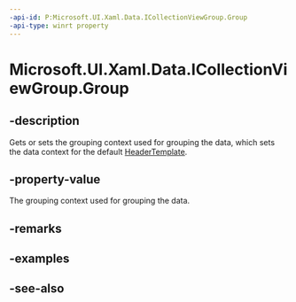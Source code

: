 ```yaml
---
-api-id: P:Microsoft.UI.Xaml.Data.ICollectionViewGroup.Group
-api-type: winrt property
---
```


<!-- Property syntax
public object Group { get; }
-->

# Microsoft.UI.Xaml.Data.ICollectionViewGroup.Group

## -description
Gets or sets the grouping context used for grouping the data, which sets the data context for the default [HeaderTemplate](../microsoft.ui.xaml.controls/groupstyle_headertemplate.md).

## -property-value
The grouping context used for grouping the data.

## -remarks

## -examples

## -see-also
